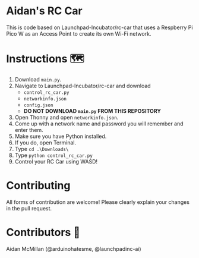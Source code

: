 # Aidan's RC Car

This is code based on Launchpad-Incubator/rc-car that uses a Respberry Pi Pico W as an Access Point to create its own Wi-Fi network.

# Instructions 🗺️

1. Download `main.py`.
2. Navigate to Launchpad-Incubator/rc-car and download
   - `control_rc_car.py`
   - `networkinfo.json`
   - `config.json`
   - **DO NOT DOWNLOAD `main.py` FROM THIS REPOSITORY**
3. Open Thonny and open `networkinfo.json`.
4. Come up with a network name and password you will remember and enter them.
5. Make sure you have Python installed.
6. If you do, open Terminal.
7. Type `cd .\Downloads\`
8. Type `python control_rc_car.py`
9. Control your RC Car using WASD!

# Contributing

All forms of contribution are welcome! Please clearly explain your changes in the pull request.

# Contributors 👥

Aidan McMillan (@arduinohatesme, @launchpadinc-ai)
